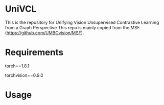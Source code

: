 # UniVCL

This is the repository for Unifying Vision Unsupervised Contrastive Learning from a Graph Perspective
This repo is mainly copied from the MSF (https://github.com/UMBCvision/MSF).

# Requirements
torch==1.8.1

torchvision==0.9.0

# Usage
